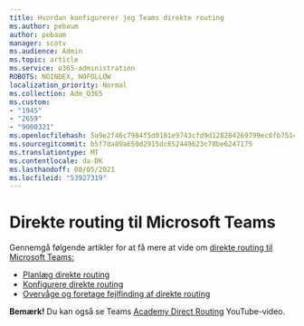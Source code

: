 ```yaml
---
title: Hvordan konfigurerer jeg Teams direkte routing
ms.author: pebaum
author: pebaum
manager: scotv
ms.audience: Admin
ms.topic: article
ms.service: o365-administration
ROBOTS: NOINDEX, NOFOLLOW
localization_priority: Normal
ms.collection: Adm_O365
ms.custom:
- "1945"
- "2659"
- "9000321"
ms.openlocfilehash: 5a9e2f46c7984f5d0101e9743cfd9d128284269799ec6fb7514a9176b857170c
ms.sourcegitcommit: b5f7da89a650d2915dc652449623c78be6247175
ms.translationtype: MT
ms.contentlocale: da-DK
ms.lasthandoff: 08/05/2021
ms.locfileid: "53927319"
---
```

# <a name="direct-routing-for-microsoft-teams"></a>Direkte routing til Microsoft Teams

Gennemgå følgende artikler for at få mere at vide om [direkte routing til Microsoft Teams:](https://docs.microsoft.com/MicrosoftTeams/direct-routing-landing-page) 

- [Planlæg direkte routing](https://docs.microsoft.com/MicrosoftTeams/direct-routing-plan)
- [Konfigurere direkte routing](https://docs.microsoft.com/MicrosoftTeams/direct-routing-configure) 
- [Overvåge og foretage fejlfinding af direkte routing](https://docs.microsoft.com/MicrosoftTeams/direct-routing-monitor-and-troubleshoot)

**Bemærk!** Du kan også se Teams [Academy Direct Routing](https://www.youtube.com/watch?v=1ASftX_Msb8&index=10&list=PLaSOUojkSiGnKuE30ckcjnDVkMNqDv0Vl) YouTube-video.